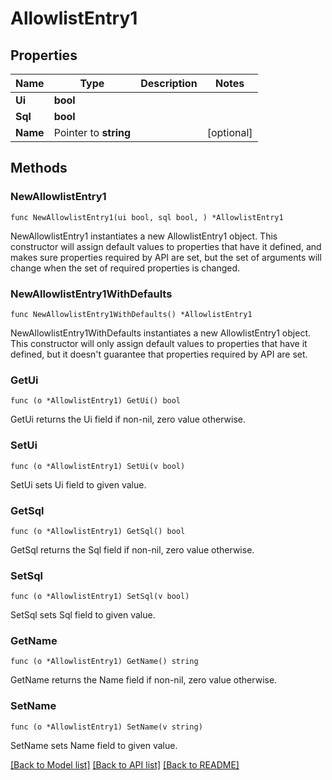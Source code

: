 # AllowlistEntry1

## Properties

Name | Type | Description | Notes
------------ | ------------- | ------------- | -------------
**Ui** | **bool** |  | 
**Sql** | **bool** |  | 
**Name** | Pointer to **string** |  | [optional] 

## Methods

### NewAllowlistEntry1

`func NewAllowlistEntry1(ui bool, sql bool, ) *AllowlistEntry1`

NewAllowlistEntry1 instantiates a new AllowlistEntry1 object.
This constructor will assign default values to properties that have it defined,
and makes sure properties required by API are set, but the set of arguments
will change when the set of required properties is changed.

### NewAllowlistEntry1WithDefaults

`func NewAllowlistEntry1WithDefaults() *AllowlistEntry1`

NewAllowlistEntry1WithDefaults instantiates a new AllowlistEntry1 object.
This constructor will only assign default values to properties that have it defined,
but it doesn't guarantee that properties required by API are set.

### GetUi

`func (o *AllowlistEntry1) GetUi() bool`

GetUi returns the Ui field if non-nil, zero value otherwise.

### SetUi

`func (o *AllowlistEntry1) SetUi(v bool)`

SetUi sets Ui field to given value.

### GetSql

`func (o *AllowlistEntry1) GetSql() bool`

GetSql returns the Sql field if non-nil, zero value otherwise.

### SetSql

`func (o *AllowlistEntry1) SetSql(v bool)`

SetSql sets Sql field to given value.

### GetName

`func (o *AllowlistEntry1) GetName() string`

GetName returns the Name field if non-nil, zero value otherwise.

### SetName

`func (o *AllowlistEntry1) SetName(v string)`

SetName sets Name field to given value.


[[Back to Model list]](../README.md#documentation-for-models) [[Back to API list]](../README.md#documentation-for-api-endpoints) [[Back to README]](../README.md)


